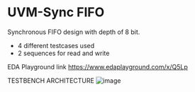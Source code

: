 # UVM-Sync FIFO

Synchronous FIFO design with depth of 8 bit. 
- 4 different testcases used
- 2 sequences for read and write
   

EDA Playground link
https://www.edaplayground.com/x/Q5Lp


TESTBENCH ARCHITECTURE
![image](https://github.com/user-attachments/assets/598637a6-3ba4-424f-bdb8-3855282d4b7a)

